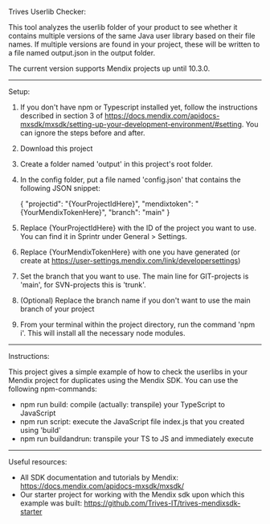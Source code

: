 Trives Userlib Checker:

This tool analyzes the userlib folder of your product to see whether it contains multiple versions of the same Java user library based on their file names. If multiple versions are found in your project, these will be written to a file named output.json in the output folder.

The current version supports Mendix projects up until 10.3.0.

---

Setup:

1. If you don't have npm or Typescript installed yet, follow the instructions described in section 3 of https://docs.mendix.com/apidocs-mxsdk/mxsdk/setting-up-your-development-environment/#setting. You can ignore the steps before and after.
2. Download this project
3. Create a folder named 'output' in this project's root folder.
4. In the config folder, put a file named 'config.json' that contains the following JSON snippet:

   {
   "projectid": "{YourProjectIdHere}",
   "mendixtoken": "{YourMendixTokenHere}",
   "branch": "main"
   }

5. Replace {YourProjectIdHere} with the ID of the project you want to use. You can find it in Sprintr under General > Settings.
6. Replace {YourMendixTokenHere} with one you have generated (or create at https://user-settings.mendix.com/link/developersettings)
7. Set the branch that you want to use. The main line for GIT-projects is 'main', for SVN-projects this is 'trunk'.
8. (Optional) Replace the branch name if you don't want to use the main branch of your project
9. From your terminal within the project directory, run the command 'npm i'. This will install all the necessary node modules.

---

Instructions:

This project gives a simple example of how to check the userlibs in your Mendix project for duplicates using the Mendix SDK.
You can use the following npm-commands:

- npm run build: compile (actually: transpile) your TypeScript to JavaScript
- npm run script: execute the JavaScript file index.js that you created using 'build'
- npm run buildandrun: transpile your TS to JS and immediately execute

---

Useful resources:

- All SDK documentation and tutorials by Mendix: https://docs.mendix.com/apidocs-mxsdk/mxsdk/
- Our starter project for working with the Mendix sdk upon which this example was built: https://github.com/Trives-IT/trives-mendixsdk-starter
